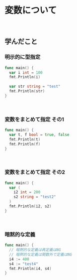 # 変数について

<!-- START doctoc generated TOC please keep comment here to allow auto update -->
<!-- END doctoc generated TOC please keep comment here to allow auto update -->
<br>

## 学んだこと
### 明示的に型指定
```go
func main() {
  var i int = 100
  fmt.Println(i)
  
  var str string = "test"
  fmt.Println(str)
}
```
<br>

### 変数をまとめて指定 その1
```go
func main() {
  var t, f bool = true, false
  fmt.Println(t)
  fmt.Println(f)
}
```
<br>

### 変数をまとめて指定 その2
```go
func main() {
  var (
    i2 int = 200
    s2 string = "test2"
  )
  fmt.Println(i2, s2)
}
```
<br>

### 暗黙的な定義
```go
func main() {
  // 暗黙的な定義は再定義はNG
  // 暗黙的な定義は関数外で定義はNG
  i4 := 400
  s4 := "test4"
  fmt.Println(i4, s4)
}
```
<br>

### 
```go
```
<br>

### 
```go
```
<br>

### 
```go
```
<br>

### 
```go
```
<br>
